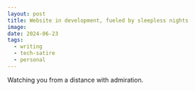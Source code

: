 ```yaml
---
layout: post
title: Website in development, fueled by sleepless nights
image: 
date: 2024-06-23
tags:
  - writing
  - tech-satire
  - personal
---
```


Watching you from a distance with admiration.